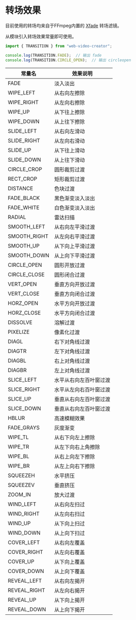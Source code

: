 # 转场效果

目前使用的转场均来自于FFmpeg内置的 [Xfade](https://trac.ffmpeg.org/wiki/Xfade) 转场滤镜。

从模块引入转场效果常量即可使用。

```javascript
import { TRANSITION } from "web-video-creator";

console.log(TRANSITION.FADE);  // 输出 fade
console.log(TRANSITION.CIRCLE_OPEN);  // 输出 circleopen
```

<table width="100%">
    <thead>
        <tr>
            <th>常量名</th>
            <th>效果说明</th>
        </tr>
    </thead>
    <tbody>
        <tr>
            <td>FADE</td>
            <td>淡入淡出</td>
        </tr>
        <tr>
            <td>WIPE_LEFT</td>
            <td>从右向左擦除</td>
        </tr>
        <tr>
            <td>WIPE_RIGHT</td>
            <td>从左向右擦除</td>
        </tr>
        <tr>
            <td>WIPE_UP</td>
            <td>从下往上擦除</td>
        </tr>
        <tr>
            <td>WIPE_DOWN</td>
            <td>从上往下擦除</td>
        </tr>
        <tr>
            <td>SLIDE_LEFT</td>
            <td>从右向左滑动</td>
        </tr>
        <tr>
            <td>SLIDE_RIGHT</td>
            <td>从左向右滑动</td>
        </tr>
        <tr>
            <td>SLIDE_UP</td>
            <td>从下往上滑动</td>
        </tr>
        <tr>
            <td>SLIDE_DOWN</td>
            <td>从上往下滑动</td>
        </tr>
        <tr>
            <td>CIRCLE_CROP</td>
            <td>圆形裁剪过渡</td>
        </tr>
        <tr>
            <td>RECT_CROP</td>
            <td>矩形裁剪过渡</td>
        </tr>
        <tr>
            <td>DISTANCE</td>
            <td>色块过渡</td>
        </tr>
        <tr>
            <td>FADE_BLACK</td>
            <td>黑色渐变淡入淡出</td>
        </tr>
        <tr>
            <td>FADE_WHITE</td>
            <td>白色渐变淡入淡出</td>
        </tr>
        <tr>
            <td>RADIAL</td>
            <td>雷达扫描</td>
        </tr>
        <tr>
            <td>SMOOTH_LEFT</td>
            <td>从右向左平滑过渡</td>
        </tr>
        <tr>
            <td>SMOOTH_RIGHT</td>
            <td>从左向右平滑过渡</td>
        </tr>
        <tr>
            <td>SMOOTH_UP</td>
            <td>从下向上平滑过渡</td>
        </tr>
        <tr>
            <td>SMOOTH_DOWN</td>
            <td>从上向下平滑过渡</td>
        </tr>
        <tr>
            <td>CIRCLE_OPEN</td>
            <td>圆形开放过渡</td>
        </tr>
        <tr>
            <td>CIRCLE_CLOSE</td>
            <td>圆形闭合过渡</td>
        </tr>
        <tr>
            <td>VERT_OPEN</td>
            <td>垂直方向开放过渡</td>
        </tr>
        <tr>
            <td>VERT_CLOSE</td>
            <td>垂直方向闭合过渡</td>
        </tr>
        <tr>
            <td>HORZ_OPEN</td>
            <td>水平方向开放过渡</td>
        </tr>
        <tr>
            <td>HORZ_CLOSE</td>
            <td>水平方向闭合过渡</td>
        </tr>
        <tr>
            <td>DISSOLVE</td>
            <td>溶解过渡</td>
        </tr>
        <tr>
            <td>PIXELIZE</td>
            <td>像素化过渡</td>
        </tr>
        <tr>
            <td>DIAGL</td>
            <td>右下对角线过渡</td>
        </tr>
        <tr>
            <td>DIAGTR</td>
            <td>左下对角线过渡</td>
        </tr>
        <tr>
            <td>DIAGBL</td>
            <td>右上对角线过渡</td>
        </tr>
        <tr>
            <td>DIAGBR</td>
            <td>左上对角线过渡</td>
        </tr>
        <tr>
            <td>SLICE_LEFT</td>
            <td>水平从右向左百叶窗过渡</td>
        </tr>
        <tr>
            <td>SLICE_RIGHT</td>
            <td>水平从左向右百叶窗过渡</td>
        </tr>
        <tr>
            <td>SLICE_UP</td>
            <td>垂直从右向左百叶窗过渡</td>
        </tr>
        <tr>
            <td>SLICE_DOWN</td>
            <td>垂直从右向左百叶窗过渡</td>
        </tr>
        <tr>
            <td>HBLUR</td>
            <td>高速模糊效果</td>
        </tr>
        <tr>
            <td>FADE_GRAYS</td>
            <td>灰度渐变</td>
        </tr>
        <tr>
            <td>WIPE_TL</td>
            <td>从右下向左上擦除</td>
        </tr>
        <tr>
            <td>WIPE_TR</td>
            <td>从左下向右上角擦除</td>
        </tr>
        <tr>
            <td>WIPE_BL</td>
            <td>从右上向左下擦除</td>
        </tr>
        <tr>
            <td>WIPE_BR</td>
            <td>从左上向右下擦除</td>
        </tr>
        <tr>
            <td>SQUEEZEH</td>
            <td>水平挤压</td>
        </tr>
        <tr>
            <td>SQUEEZEV</td>
            <td>垂直挤压</td>
        </tr>
        <tr>
            <td>ZOOM_IN</td>
            <td>放大过渡</td>
        </tr>
        <tr>
            <td>WIND_LEFT</td>
            <td>从右向左扫过</td>
        </tr>
        <tr>
            <td>WIND_RIGHT</td>
            <td>从左向右扫过</td>
        </tr>
        <tr>
            <td>WIND_UP</td>
            <td>从下向上扫过</td>
        </tr>
        <tr>
            <td>WIND_DOWN</td>
            <td>从上向下扫过</td>
        </tr>
        <tr>
            <td>COVER_LEFT</td>
            <td>从右向左覆盖</td>
        </tr>
        <tr>
            <td>COVER_RIGHT</td>
            <td>从左向右覆盖</td>
        </tr>
        <tr>
            <td>COVER_UP</td>
            <td>从下向上覆盖</td>
        </tr>
        <tr>
            <td>COVER_DOWN</td>
            <td>从上向下覆盖</td>
        </tr>
        <tr>
            <td>REVEAL_LEFT</td>
            <td>从右向左揭开</td>
        </tr>
        <tr>
            <td>REVEAL_RIGHT</td>
            <td>从左向右揭开</td>
        </tr>
        <tr>
            <td>REVEAL_UP</td>
            <td>从下向上揭开</td>
        </tr>
        <tr>
            <td>REVEAL_DOWN</td>
            <td>从上向下揭开</td>
        </tr>
    </tbody>
</table>